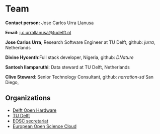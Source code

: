 # Team
**Contact person:** Jose Carlos Urra Llanusa

**Email**: j.c.urrallanusa@tudelft.nl

**Jose Carlos Urra**, Research Software Engineer at TU Delft,  github: *jurra*, Netherlands 

**Divine Hycenth**:Full stack developer, Nigeria, github:  *DNature* 

**Santosh Ilamparuthi**: Data steward at TU Delft, Netherlands

**Clive Steward**: Senior Technology Consultant, github:  *narration-sd* San Diego, 

## Organizations
- [Delft Open Hardware](https://delftopenhardware.nl/)
- [TU Delft](https://www.tudelft.nl/)
- [EOSC secretariat](https://www.eoscsecretariat.eu/)
- [European Open Science Cloud](https://www.eosc-portal.eu/)


